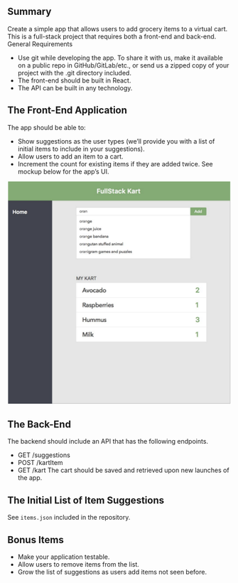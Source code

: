 ## Summary
Create a simple app that allows users to add grocery items to a virtual cart. This is a full-stack
project that requires both a front-end and back-end.
General Requirements

- Use git while developing the app. To share it with us, make it available on a public repo
in GitHub/GitLab/etc., or send us a zipped copy of your project with the .git directory
included.
- The front-end should be built in React.
- The API can be built in any technology.

## The Front-End Application
The app should be able to:
- Show suggestions as the user types (we’ll provide you with a list of initial items to include
in your suggestions).
- Allow users to add an item to a cart.
- Increment the count for existing items if they are added twice.
See mockup below for the app’s UI.

![mockup](shopping_cart_mockup.png)

## The Back-End
The backend should include an API that has the following endpoints.
- GET /suggestions
- POST /kartItem
- GET /kart
The cart should be saved and retrieved upon new launches of the app.

## The Initial List of Item Suggestions
See `items.json` included in the repository.

## Bonus Items
- Make your application testable.
- Allow users to remove items from the list.
- Grow the list of suggestions as users add items not seen before.